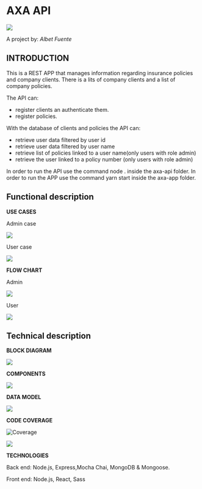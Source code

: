 # AXA API

![](axa-doc/images/policies.PNG)

A project by: 
*Albet Fuente*


## INTRODUCTION
This is a REST APP that manages information regarding insurance policies and company clients.
There is a lits of company clients and a list of company policies.

The API can:
* register clients an authenticate them.
* register policies.

With the database of clients and policies the API can:
* retrieve user data filtered by user id
* retrieve user data filtered by user name
* retrieve list of policies linked to a user name(only users with role admin)
* retrieve the user linked to a policy number (only users with role admin)

In order to run the API use the command node . inside the axa-api folder.
In order to run the APP use the command yarn start inside the axa-app folder.


## Functional description

**USE CASES**

Admin case

![](axa-doc/images/usecasesAdmin.PNG)

User case

![](axa-doc/images/usecasesClient.PNG)

**FLOW CHART**

Admin

![](axa-doc/images/flowChartAdmin.PNG)

User

![](axa-doc/images/flowChartUser.PNG)

## Technical description

**BLOCK DIAGRAM**

![](axa-doc/images/block.PNG)

**COMPONENTS**

![](axa-doc/images/components-final.PNG)

**DATA MODEL**

![](axa-doc/images/dataModel.PNG)

**CODE COVERAGE**

![Coverage](https://img.shields.io/badge/Coverage-97%25-green.svg)


![](axa-doc/images/coverage.PNG)

**TECHNOLOGIES**

Back end: Node.js, Express,Mocha Chai, MongoDB & Mongoose.

Front end: Node.js, React, Sass
